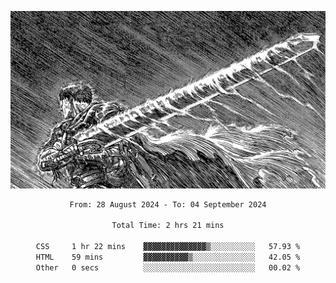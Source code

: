 <!-- Profile image -->
<p align="center">
 <img src="assets/bpD2ohb.png" width="1080px">
</p>
<!-- Profile image end -->

<div align="center">
<!--START_SECTION:waka-->

```txt
From: 28 August 2024 - To: 04 September 2024

Total Time: 2 hrs 21 mins

CSS     1 hr 22 mins    ▓▓▓▓▓▓▓▓▓▓▓▓▓▓▒░░░░░░░░░░   57.93 %
HTML    59 mins         ▓▓▓▓▓▓▓▓▓▓▒░░░░░░░░░░░░░░   42.05 %
Other   0 secs          ░░░░░░░░░░░░░░░░░░░░░░░░░   00.02 %
```

<!--END_SECTION:waka-->
</div>
